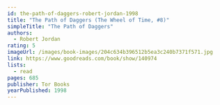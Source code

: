 ```yaml
---
id: the-path-of-daggers-robert-jordan-1998
title: "The Path of Daggers (The Wheel of Time, #8)"
simpleTitle: "The Path of Daggers"
authors:
  - Robert Jordan
rating: 5
imageUrl: /images/book-images/204c634b396512b5ea3c240b7371f571.jpg
link: https://www.goodreads.com/book/show/140974
lists:
  - read
pages: 685
publisher: Tor Books
yearPublished: 1998
---
```

